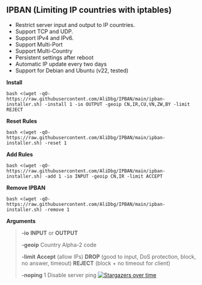 ## IPBAN (Limiting IP countries with iptables)

- Restrict server input and output to IP countries.
- Support TCP and UDP.
- Support IPv4 and IPv6.
- Support Multi-Port
- Support Multi-Country
- Persistent settings after reboot
- Automatic IP update every two days
- Support for Debian and Ubuntu (v22, tested)

**Install**
```
bash <(wget -qO- https://raw.githubusercontent.com/AliDbg/IPBAN/main/ipban-installer.sh) -install 1 -io OUTPUT -geoip CN,IR,CU,VN,ZW,BY -limit REJECT
```

**Reset Rules**
```
bash <(wget -qO- https://raw.githubusercontent.com/AliDbg/IPBAN/main/ipban-installer.sh) -reset 1
```

**Add Rules**
```
bash <(wget -qO- https://raw.githubusercontent.com/AliDbg/IPBAN/main/ipban-installer.sh) -add 1 -io INPUT -geoip CN,IR -limit ACCEPT
```

**Remove IPBAN**
```
bash <(wget -qO- https://raw.githubusercontent.com/AliDbg/IPBAN/main/ipban-installer.sh) -remove 1
```
**Arguments**
>
> **-io** **INPUT** or **OUTPUT**
>
> **-geoip** Country	Alpha-2 code
>
> **-limit**  **Accept** (allow IPs) **DROP** (good to input, DoS protection, block, no answer, timeout) **REJECT** (block + no timeout for client)
>
> **-noping** 1 Disable server ping
[![Stargazers over time](https://starchart.cc/AliDbg/IPBAN.svg)](https://starchart.cc/AliDbg/IPBAN)
